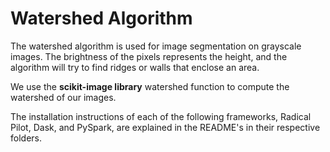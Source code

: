 <h1> Watershed Algorithm </h1>

The watershed algorithm is used for image segmentation on grayscale images. The brightness of the pixels represents the height, and the algorithm will try to find ridges or walls that enclose an area.

We use the <strong>scikit-image library</strong> watershed function to compute the watershed of our images.

The installation instructions of each of the following frameworks, Radical Pilot, Dask, and PySpark, are explained in the README's in their respective folders.